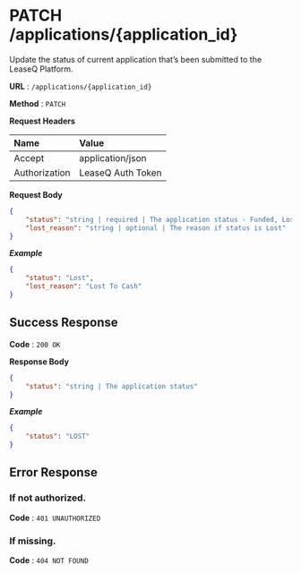 # PATCH /applications/{application_id}

Update the status of current application that’s been submitted to the LeaseQ Platform.

**URL** : `/applications/{application_id}`

**Method** : `PATCH`

**Request Headers**

| Name | Value |
|:-----|:------|
|Accept|application/json|
|Authorization|LeaseQ Auth Token|

**Request Body**

```json
{
    "status": "string | required | The application status - Funded, Lost, PO Issued, Prefunding Released, Contract In, Contract Out, Approved, App Submitted, Decline, App In, Leads",
    "lost_reason": "string | optional | The reason if status is Lost"
}
```

***Example***

```json
{
    "status": "Lost",
    "lost_reason": "Lost To Cash"
}
```

## Success Response

**Code** : `200 OK`

**Response Body**

```json
{
    "status": "string | The application status"
}
```

***Example***

```json
{
    "status": "LOST"
}
```

## Error Response

### If not authorized.

**Code** : `401 UNAUTHORIZED`

### If missing.

**Code** : `404 NOT FOUND`
